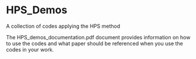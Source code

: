# HPS_Demos
A collection of codes applying the HPS method

The HPS_demos_documentation.pdf document provides information on how to use the codes and 
what paper should be referenced when you use the codes in your work.
